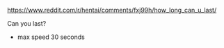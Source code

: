 https://www.reddit.com/r/hentai/comments/fxj99h/how_long_can_u_last/

Can you last?

- max speed 30 seconds
